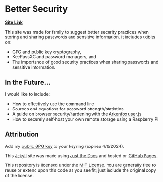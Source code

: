# Better Security

**[Site Link](https://hmlea.github.io/bettersec/)**

This site was made for family to suggest better security practices when storing and sharing passwords and sensitive information. It includes tidbits on:
- GPG and public key cryptography,
- KeePassXC and password managers, and
- The importance of good security practices when sharing passwords and sensitive information.

## In the Future...

I would like to include:
- How to effectively use the command line
- Sources and equations for password strength/statistics
- A guide on browser security/hardening with the [Arkenfox user.js](https://github.com/arkenfox/user.js)
- How to securely self-host your own remote storage using a Raspberry Pi

## Attribution

Add my [public GPG key](/pubkey.asc) to your keyring (expires 4/8/2024).

This [Jekyll](https://jekyllrb.com/) site was made using [Just the Docs](https://just-the-docs.github.io/just-the-docs/) and hosted on [GitHub Pages](https://docs.github.com/en/pages).

This repository is licensed under the [MIT License](https://en.wikipedia.org/wiki/MIT_License). You are generally free to reuse or extend upon this code as you see fit; just include the original copy of the license.
